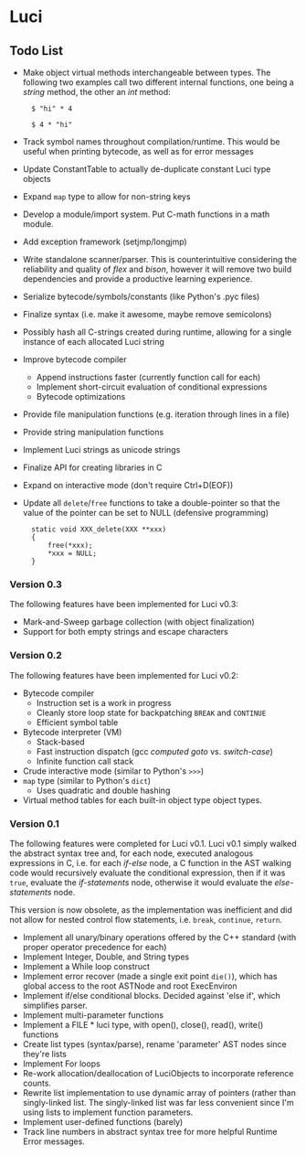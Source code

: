 Luci
====

## Todo List

- Make object virtual methods interchangeable between types.
  The following two examples call two different internal functions,
  one being a _string_ method, the other an _int_ method:

        $ "hi" * 4

        $ 4 * "hi"

- Track symbol names throughout compilation/runtime.
  This would be useful when printing bytecode, as well as for error messages
- Update ConstantTable to actually de-duplicate constant Luci type objects
- Expand `map` type to allow for non-string keys
- Develop a module/import system. Put C-math functions in a math module.
- Add exception framework (setjmp/longjmp)
- Write standalone scanner/parser. This is counterintuitive considering the
  reliability and quality of *flex* and *bison*, however it will remove
  two build dependencies and provide a productive learning experience.
- Serialize bytecode/symbols/constants (like Python's .pyc files)
- Finalize syntax (i.e. make it awesome, maybe remove semicolons)
- Possibly hash all C-strings created during runtime, allowing for a single
  instance of each allocated Luci string
- Improve bytecode compiler
  - Append instructions faster (currently function call for each)
  - Implement short-circuit evaluation of conditional expressions
  - Bytecode optimizations
- Provide file manipulation functions (e.g. iteration through lines in a file)
- Provide string manipulation functions
- Implement Luci strings as unicode strings
- Finalize API for creating libraries in C
- Expand on interactive mode (don't require Ctrl+D(EOF))
- Update all `delete`/`free` functions to take a double-pointer so that
  the value of the pointer can be set to NULL (defensive programming)

        static void XXX_delete(XXX **xxx)
        {
            free(*xxx);
            *xxx = NULL;
        }

### Version 0.3

The following features have been implemented for Luci v0.3:

- Mark-and-Sweep garbage collection (with object finalization)
- Support for both empty strings and escape characters

### Version 0.2

The following features have been implemented for Luci v0.2:

- Bytecode compiler
  - Instruction set is a work in progress
  - Cleanly store loop state for backpatching `BREAK` and `CONTINUE`
  - Efficient symbol table
- Bytecode interpreter (VM)
  - Stack-based
  - Fast instruction dispatch (gcc *computed goto* vs. *switch-case*)
  - Infinite function call stack
- Crude interactive mode (similar to Python's `>>>`)
- `map` type (similar to Python's `dict`)
  - Uses quadratic and double hashing
- Virtual method tables for each built-in object type
  object types.

### Version 0.1

The following features were completed for Luci v0.1.
Luci v0.1 simply walked the abstract syntax tree and,
for each node, executed analogous expressions in C, i.e.
for each *if-else* node, a C function in the AST walking
code would recursively evaluate the conditional expression,
then if it was `true`, evaluate the *if-statements* node,
otherwise it would evaluate the *else-statements* node.

This version is now obsolete, as the implementation
was inefficient and did not allow for nested control flow
statements, i.e. `break`, `continue`, `return`.

- Implement all unary/binary operations offered by the C++ standard
  (with proper operator precedence for each)
- Implement Integer, Double, and String types
- Implement a While loop construct
- Implement error recover (made a single exit point `die()`), which has global
  access to the root ASTNode and root ExecEnviron
- Implement if/else conditional blocks. Decided against 'else if', which simplifies parser.
- Implement multi-parameter functions
- Implement a FILE * luci type, with open(), close(), read(), write() functions
- Create list types (syntax/parse), rename 'parameter' AST nodes since they're lists
- Implement For loops
- Re-work allocation/deallocation of LuciObjects to incorporate
  reference counts.
- Rewrite list implementation to use dynamic array of pointers (rather than singly-linked
  list. The singly-linked list was far less convenient since I'm using lists to implement
  function parameters.
- Implement user-defined functions (barely)
- Track line numbers in abstract syntax tree for more helpful Runtime Error messages.

